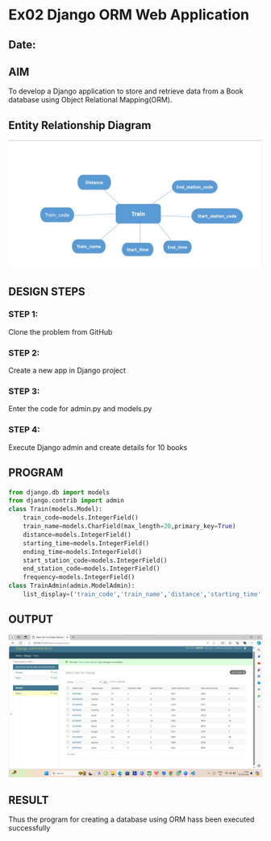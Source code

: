 # Ex02 Django ORM Web Application
## Date: 

## AIM
To develop a Django application to store and retrieve data from a Book database using Object Relational Mapping(ORM).

## Entity Relationship Diagram

![alt text](<Screenshot 2024-03-21 214946.png>)

## DESIGN STEPS

### STEP 1:
Clone the problem from GitHub

### STEP 2:
Create a new app in Django project

### STEP 3:
Enter the code for admin.py and models.py

### STEP 4:
Execute Django admin and create details for 10 books

## PROGRAM
```py
from django.db import models
from django.contrib import admin
class Train(models.Model):
    train_code=models.IntegerField()
    train_name=models.CharField(max_length=20,primary_key=True)
    distance=models.IntegerField()
    starting_time=models.IntegerField()
    ending_time=models.IntegerField()
    start_station_code=models.IntegerField()
    end_station_code=models.IntegerField()
    frequency=models.IntegerField()
class TrainAdmin(admin.ModelAdmin):
    list_display=('train_code','train_name','distance','starting_time','ending_time','start_station_code','end_station_code','frequency')
```

## OUTPUT
![alt text](<Screenshot 2024-03-21 214708.png>)



## RESULT
Thus the program for creating a database using ORM hass been executed successfully
